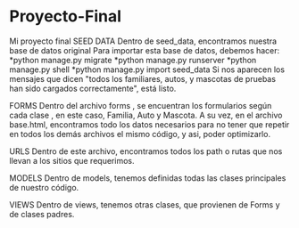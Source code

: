 # Proyecto-Final
Mi proyecto final
SEED DATA
Dentro de seed_data, encontramos nuestra base de datos original
 Para importar esta base de datos, debemos hacer:
   *python manage.py migrate
   *python manage.py runserver
   *python manage.py shell
   *python manage.py import seed_data
   Si nos aparecen los mensajes que dicen "todos los familiares, autos, y mascotas de pruebas han sido cargados correctamente", está listo.

FORMS
Dentro del archivo forms , se encuentran los formularios según cada clase , en este caso, Familia, Auto y Mascota. A su vez, en el archivo base.html, encontramos todo los datos necesarios para no tener que repetir en todos los demás archivos el mismo código, y asi, poder optimizarlo.

URLS
Dentro de este archivo, encontramos todos los path o rutas que nos llevan a los sitios que requerimos.

MODELS
Dentro de models, tenemos definidas todas las clases principales de nuestro código.

VIEWS
Dentro de views, tenemos otras clases, que provienen de Forms y de clases padres.